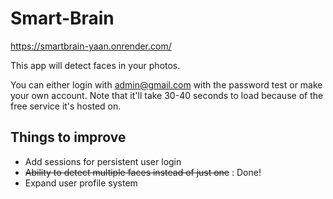 # Smart-Brain
https://smartbrain-yaan.onrender.com/

This app will detect faces in your photos.

You can either login with admin@gmail.com with the password test or make your own account. Note that it'll take 30-40 seconds to load because of the free service it's hosted on.

## Things to improve
+ Add sessions for persistent user login
+ ~~Ability to detect multiple faces instead of just one~~ : Done!
+ Expand user profile system
